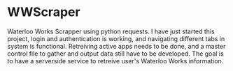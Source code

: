 # WWScraper
Waterloo Works Scrapper using python requests.
I have just started this project, login and authentication is working, and navigating different tabs in system is functional.
Retreiving active apps needs to be done, and a master control file to gather and output data still have to be developed. 
The goal is to have a serverside service to retreive user's Waterloo Works information. 
